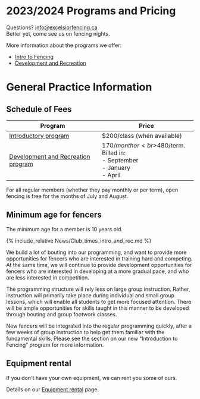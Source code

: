 # 2023/2024 Programs and Pricing

Questions? [info@excelsiorfencing.ca](mailto:info@excelsiorfencing.ca)  
Better yet, come see us on fencing nights.

More information about the programs we offer:

- [Intro to Fencing](Intro_to_Fencing.md)
- [Development and Recreation](Development_and_Recreation.md)

# General Practice Information

## Schedule of Fees

| Program                                                             | Price                                                                          |
| ------------------------------------------------------------------- | ------------------------------------------------------------------------------ |
| [Introductory program](Intro_to_Fencing.md)                         | $200/class (when available)                                                    |
| [Development and Recreation program](Development_and_Recreation.md) | $170/month or<br>$480/term. Billed in: <br>- September<br>- January<br>- April |

For all regular members (whether they pay monthly or per term), open fencing is free for the months of July and August.

## Minimum age for fencers

The minimum age for a member is 10 years old.

{% include_relative News/Club_times_intro_and_rec.md %}

We build a lot of bouting into our programming, and want to provide more opportunities for fencers who are interested in training hard and competing. At the same time, we will continue to provide development opportunities for fencers who are interested in developing at a more gradual pace, and who are less interested in competition.

The programming structure will rely less on large group instruction. Rather, instruction will primarily take place during individual and small group lessons, which will enable all students to get more focused attention. There will be ample opportunities for skills taught in this manner to be developed through bouting and group footwork classes.

New fencers will be integrated into the regular programming quickly, after a few weeks of group instruction to help get them familiar with the fundamental skills. Please see the section on our new “Introduction to Fencing” program for more information.

## Equipment rental

If you don't have your own equipment, we can rent you some of ours. 

Details on our [Equipment rental](Rental.md) page.
